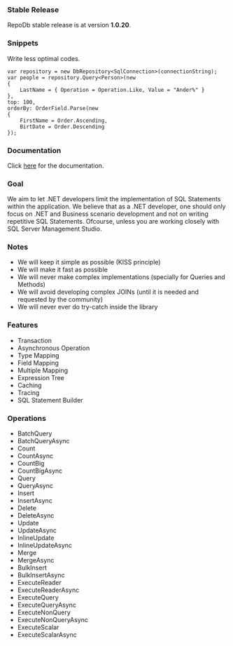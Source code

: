 ### Stable Release

RepoDb stable release is at version **1.0.20**.

### Snippets

Write less optimal codes.
```
var repository = new DbRepository<SqlConnection>(connectionString);
var people = repository.Query<Person>(new
{
	LastName = { Operation = Operation.Like, Value = "Ander%" }
},
top: 100,
orderBy: OrderField.Parse(new
{
	FirstName = Order.Ascending,
	BirtDate = Order.Descending
});
```

### Documentation
Click [here](https://github.com/mikependon/RepoDb/blob/master/RepoDb.Documents/documentation_release_v1.md) for the documentation.

### Goal

We aim to let .NET developers limit the implementation of SQL Statements within the application. We believe that as a .NET developer, one should only focus on .NET and Business scenario development and not on writing repetitive SQL Statements. Ofcourse, unless you are working closely with SQL Server Management Studio.

### Notes

 - We will keep it simple as possible (KISS principle)
 - We will make it fast as possible
 - We will never make complex implementations (specially for Queries and Methods)
 - We will avoid developing complex JOINs (until it is needed and requested by the community)
 - We will never ever do try-catch inside the library

### Features

 - Transaction
 - Asynchronous Operation
 - Type Mapping
 - Field Mapping
 - Multiple Mapping
 - Expression Tree
 - Caching
 - Tracing
 - SQL Statement Builder

### Operations

 - BatchQuery
 - BatchQueryAsync
 - Count
 - CountAsync
 - CountBig
 - CountBigAsync
 - Query
 - QueryAsync
 - Insert
 - InsertAsync
 - Delete
 - DeleteAsync
 - Update
 - UpdateAsync
 - InlineUpdate
 - InlineUpdateAsync
 - Merge
 - MergeAsync
 - BulkInsert
 - BulkInsertAsync
 - ExecuteReader
 - ExecuteReaderAsync
 - ExecuteQuery
 - ExecuteQueryAsync
 - ExecuteNonQuery
 - ExecuteNonQueryAsync
 - ExecuteScalar
 - ExecuteScalarAsync